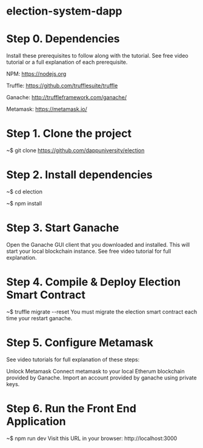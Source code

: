 # election-system-dapp

# Step 0. Dependencies
Install these prerequisites to follow along with the tutorial. See free video tutorial or a full explanation of each prerequisite.

NPM: https://nodejs.org

Truffle: https://github.com/trufflesuite/truffle

Ganache: http://truffleframework.com/ganache/

Metamask: https://metamask.io/

# Step 1. Clone the project
~$ git clone https://github.com/dappuniversity/election

# Step 2. Install dependencies
~$ cd election

~$ npm install

# Step 3. Start Ganache
Open the Ganache GUI client that you downloaded and installed. This will start your local blockchain instance. See free video tutorial for full explanation.

# Step 4. Compile & Deploy Election Smart Contract
~$ truffle migrate --reset You must migrate the election smart contract each time your restart ganache.

# Step 5. Configure Metamask
See video tutorials for full explanation of these steps:

Unlock Metamask
Connect metamask to your local Etherum blockchain provided by Ganache.
Import an account provided by ganache using private keys.

# Step 6. Run the Front End Application
~$ npm run dev Visit this URL in your browser: http://localhost:3000
